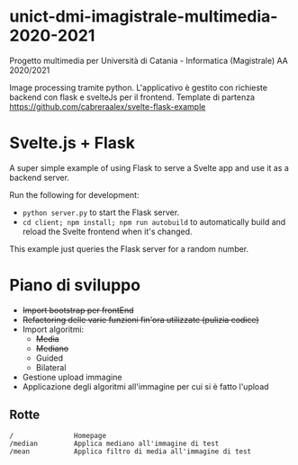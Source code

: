 # unict-dmi-imagistrale-multimedia-2020-2021
Progetto multimedia per Università di Catania - Informatica (Magistrale) AA 2020/2021

Image processing tramite python. L'applicativo è gestito con richieste backend con flask e svelteJs per il frontend.
Template di partenza https://github.com/cabreraalex/svelte-flask-example

# Svelte.js + Flask

A super simple example of using Flask to serve a Svelte app and use it as a backend server.

Run the following for development:

- `python server.py` to start the Flask server.
- `cd client; npm install; npm run autobuild` to automatically build and reload the Svelte frontend when it's changed.

This example just queries the Flask server for a random number.


# Piano di sviluppo
- ~~Import bootstrap per frontEnd~~
- ~~Refactoring delle varie funzioni fin'ora utilizzate (pulizia codice)~~
- Import algoritmi:
    - ~~Media~~
    - ~~Mediano~~
    - Guided
    - Bilateral
- Gestione upload immagine
- Applicazione degli algoritmi all'immagine per cui si è fatto l'upload

## Rotte

    /               Homepage
    /median         Applica mediano all'immagine di test
    /mean           Applica filtro di media all'immagine di test

    
